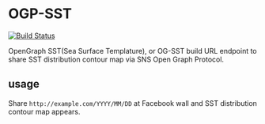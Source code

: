 # OGP-SST

[![Build Status](https://travis-ci.org/KamataRyo/ogp-sst.svg?branch=master)](https://travis-ci.org/KamataRyo/ogp-sst)

OpenGraph SST(Sea Surface Templature), or OG-SST build URL endpoint to share SST distribution contour map via SNS Open Graph Protocol.

## usage

Share `http://example.com/YYYY/MM/DD` at Facebook wall and SST distribution contour map appears.
